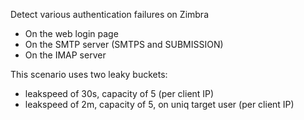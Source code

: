 Detect various authentication failures on Zimbra
- On the web login page
- On the SMTP server (SMTPS and SUBMISSION)
- On the IMAP server

This scenario uses two leaky buckets:
- leakspeed of 30s, capacity of 5 (per client IP)
- leakspeed of 2m, capacity of 5, on uniq target user (per client IP)
